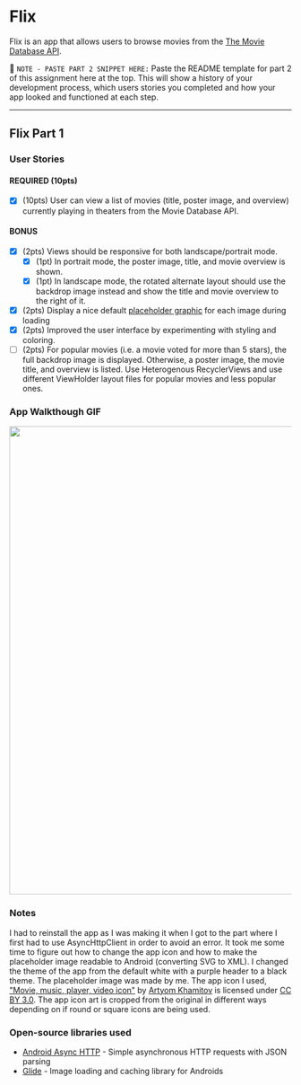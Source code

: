 # Flix
Flix is an app that allows users to browse movies from the [The Movie Database API](http://docs.themoviedb.apiary.io/#).

📝 `NOTE - PASTE PART 2 SNIPPET HERE:` Paste the README template for part 2 of this assignment here at the top. This will show a history of your development process, which users stories you completed and how your app looked and functioned at each step.

---

## Flix Part 1

### User Stories

#### REQUIRED (10pts)
- [x] (10pts) User can view a list of movies (title, poster image, and overview) currently playing in theaters from the Movie Database API.

#### BONUS
- [x] (2pts) Views should be responsive for both landscape/portrait mode.
   - [x] (1pt) In portrait mode, the poster image, title, and movie overview is shown.
   - [x] (1pt) In landscape mode, the rotated alternate layout should use the backdrop image instead and show the title and movie overview to the right of it.

- [x] (2pts) Display a nice default [placeholder graphic](https://guides.codepath.org/android/Displaying-Images-with-the-Glide-Library#advanced-usage) for each image during loading
- [x] (2pts) Improved the user interface by experimenting with styling and coloring.
- [ ] (2pts) For popular movies (i.e. a movie voted for more than 5 stars), the full backdrop image is displayed. Otherwise, a poster image, the movie title, and overview is listed. Use Heterogenous RecyclerViews and use different ViewHolder layout files for popular movies and less popular ones.

### App Walkthough GIF
<img src="https://i.imgur.com/kNl0B1a.gif" width=834><br>

### Notes
I had to reinstall the app as I was making it when I got to the part where I first had to use AsyncHttpClient in order to avoid an error. It took me some time to figure out how to change the app icon and how to make the placeholder image readable to Android (converting SVG to XML). I changed the theme of the app from the default white with a purple header to a black theme.
The placeholder image was made by me. The app icon I used, ["Movie, music, player, video icon"](https://www.iconfinder.com/icons/1564536/movie_music_player_video_icon) by [Artyom Khamitov](https://www.iconfinder.com/Kh.Artyom) is licensed under [CC BY 3.0](https://creativecommons.org/licenses/by/3.0/). The app icon art is cropped from the original in different ways depending on if round or square icons are being used.

### Open-source libraries used

- [Android Async HTTP](https://github.com/codepath/CPAsyncHttpClient) - Simple asynchronous HTTP requests with JSON parsing
- [Glide](https://github.com/bumptech/glide) - Image loading and caching library for Androids
